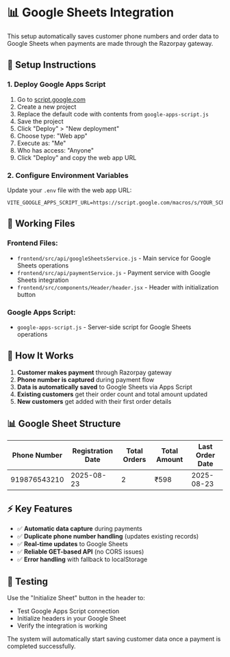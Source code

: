 # 📊 Google Sheets Integration

This setup automatically saves customer phone numbers and order data to Google Sheets when payments are made through the Razorpay gateway.

## 🚀 Setup Instructions

### 1. Deploy Google Apps Script

1. Go to [script.google.com](https://script.google.com)
2. Create a new project
3. Replace the default code with contents from `google-apps-script.js`
4. Save the project
5. Click "Deploy" > "New deployment"
6. Choose type: "Web app"
7. Execute as: "Me"
8. Who has access: "Anyone"
9. Click "Deploy" and copy the web app URL

### 2. Configure Environment Variables

Update your `.env` file with the web app URL:
```env
VITE_GOOGLE_APPS_SCRIPT_URL=https://script.google.com/macros/s/YOUR_SCRIPT_ID_HERE/exec
```

## 📁 Working Files

### Frontend Files:
- `frontend/src/api/googleSheetsService.js` - Main service for Google Sheets operations
- `frontend/src/api/paymentService.js` - Payment service with Google Sheets integration
- `frontend/src/components/Header/header.jsx` - Header with initialization button

### Google Apps Script:
- `google-apps-script.js` - Server-side script for Google Sheets operations

## 🔧 How It Works

1. **Customer makes payment** through Razorpay gateway
2. **Phone number is captured** during payment flow  
3. **Data is automatically saved** to Google Sheets via Apps Script
4. **Existing customers** get their order count and total amount updated
5. **New customers** get added with their first order details

## 📊 Google Sheet Structure

| Phone Number | Registration Date | Total Orders | Total Amount | Last Order Date |
|--------------|------------------|--------------|---------------|-----------------|
| 919876543210 | 2025-08-23       | 2            | ₹598          | 2025-08-23      |

## ⚡ Key Features

- ✅ **Automatic data capture** during payments
- ✅ **Duplicate phone number handling** (updates existing records)
- ✅ **Real-time updates** to Google Sheets  
- ✅ **Reliable GET-based API** (no CORS issues)
- ✅ **Error handling** with fallback to localStorage

## 🧪 Testing

Use the "Initialize Sheet" button in the header to:
- Test Google Apps Script connection
- Initialize headers in your Google Sheet
- Verify the integration is working

The system will automatically start saving customer data once a payment is completed successfully.
